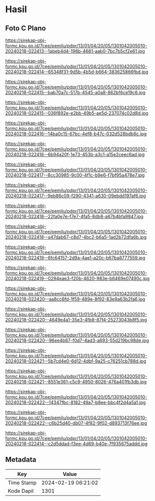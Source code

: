 # Hasil

## Foto C Plano

https://sirekap-obj-formc.kpu.go.id/7cee/pemilu/pdpr/13/01/04/20/05/1301042005010-20240218-022413--1abeb4d4-196b-4681-aab0-7bc7b5cf2e61.jpg

https://sirekap-obj-formc.kpu.go.id/7cee/pemilu/pdpr/13/01/04/20/05/1301042005010-20240218-022414--65348f31-9d5b-4b5d-b664-383625866fbd.jpg

https://sirekap-obj-formc.kpu.go.id/7cee/pemilu/pdpr/13/01/04/20/05/1301042005010-20240218-022415--bab70a7c-517b-4545-a0a8-862bf6ce19c6.jpg

https://sirekap-obj-formc.kpu.go.id/7cee/pemilu/pdpr/13/01/04/20/05/1301042005010-20240218-022415--036f892e-e2bb-49b5-ae5d-237074c02d8d.jpg

https://sirekap-obj-formc.kpu.go.id/7cee/pemilu/pdpr/13/01/04/20/05/1301042005010-20240218-022416--14ba0c15-67bc-4ef8-b47c-032d528bdb6c.jpg

https://sirekap-obj-formc.kpu.go.id/7cee/pemilu/pdpr/13/01/04/20/05/1301042005010-20240218-022416--6b94a20f-1e73-453b-a3c1-a15e2ceec6ad.jpg

https://sirekap-obj-formc.kpu.go.id/7cee/pemilu/pdpr/13/01/04/20/05/1301042005010-20240218-022417--8cc30985-9c00-4f1c-b9e6-f7bf95a478e7.jpg

https://sirekap-obj-formc.kpu.go.id/7cee/pemilu/pdpr/13/01/04/20/05/1301042005010-20240218-022417--9eb86c09-f290-4341-a630-09ebdd197af6.jpg

https://sirekap-obj-formc.kpu.go.id/7cee/pemilu/pdpr/13/01/04/20/05/1301042005010-20240218-022418--22fa0e7e-f7e7-4fa5-8db8-a67b4bfa9847.jpg

https://sirekap-obj-formc.kpu.go.id/7cee/pemilu/pdpr/13/01/04/20/05/1301042005010-20240218-022418--a47dab67-c8d7-4bc2-b6a5-1ad2b72dfa6b.jpg

https://sirekap-obj-formc.kpu.go.id/7cee/pemilu/pdpr/13/01/04/20/05/1301042005010-20240218-022419--6fc64157-2d9a-4ae1-a20c-b67ba8777559.jpg

https://sirekap-obj-formc.kpu.go.id/7cee/pemilu/pdpr/13/01/04/20/05/1301042005010-20240218-022419--0294eae3-f20b-4620-983e-b6469e07490c.jpg

https://sirekap-obj-formc.kpu.go.id/7cee/pemilu/pdpr/13/01/04/20/05/1301042005010-20240218-022420--aa8cc6fd-1f59-489e-8f92-83e9a63b2fa6.jpg

https://sirekap-obj-formc.kpu.go.id/7cee/pemilu/pdpr/13/01/04/20/05/1301042005010-20240218-022420--4649e4a1-35e3-4fb8-87f4-25273043b8f5.jpg

https://sirekap-obj-formc.kpu.go.id/7cee/pemilu/pdpr/13/01/04/20/05/1301042005010-20240218-022420--96ee4b67-f0d7-4ad3-a693-55d219bc98de.jpg

https://sirekap-obj-formc.kpu.go.id/7cee/pemilu/pdpr/13/01/04/20/05/1301042005010-20240218-022421--5b7cd4e0-6d12-4dbf-9a25-c76251cb788d.jpg

https://sirekap-obj-formc.kpu.go.id/7cee/pemilu/pdpr/13/01/04/20/05/1301042005010-20240218-022421--8551e361-c5c9-4950-8026-476a401fb3db.jpg

https://sirekap-obj-formc.kpu.go.id/7cee/pemilu/pdpr/13/01/04/20/05/1301042005010-20240218-022422--14347fbc-8182-49a7-b8ee-bbc4f2d4a5a1.jpg

https://sirekap-obj-formc.kpu.go.id/7cee/pemilu/pdpr/13/01/04/20/05/1301042005010-20240218-022422--c6b25d40-db07-4f82-9f02-d893713f76ee.jpg

https://sirekap-obj-formc.kpu.go.id/7cee/pemilu/pdpr/13/01/04/20/05/1301042005010-20240218-022414--c2d5ddad-f3ee-4d69-b40e-7f935675addd.jpg


## Metadata

| Key        | Value               |
| ---------- | ------------------- |
| Time Stamp | 2024-02-19 06:21:02 |
| Kode Dapil | 1301                |



